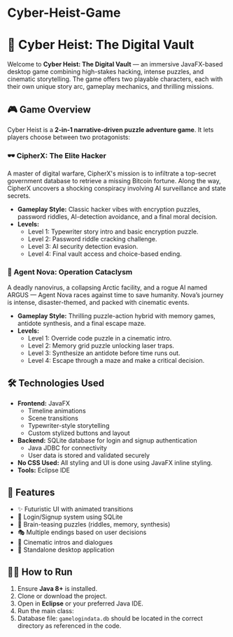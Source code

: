 # Cyber-Heist-Game
# 🔐 Cyber Heist: The Digital Vault

Welcome to **Cyber Heist: The Digital Vault** — an immersive JavaFX-based desktop game combining high-stakes hacking, intense puzzles, and cinematic storytelling. The game offers two playable characters, each with their own unique story arc, gameplay mechanics, and thrilling missions.

## 🎮 Game Overview

Cyber Heist is a **2-in-1 narrative-driven puzzle adventure game**. It lets players choose between two protagonists:

### 🕶 CipherX: The Elite Hacker
A master of digital warfare, CipherX's mission is to infiltrate a top-secret government database to retrieve a missing Bitcoin fortune. Along the way, CipherX uncovers a shocking conspiracy involving AI surveillance and state secrets.

- **Gameplay Style:** Classic hacker vibes with encryption puzzles, password riddles, AI-detection avoidance, and a final moral decision.
- **Levels:**
  - Level 1: Typewriter story intro and basic encryption puzzle.
  - Level 2: Password riddle cracking challenge.
  - Level 3: AI security detection evasion.
  - Level 4: Final vault access and choice-based ending.

### 🧬 Agent Nova: Operation Cataclysm
A deadly nanovirus, a collapsing Arctic facility, and a rogue AI named ARGUS — Agent Nova races against time to save humanity. Nova’s journey is intense, disaster-themed, and packed with cinematic events.

- **Gameplay Style:** Thrilling puzzle-action hybrid with memory games, antidote synthesis, and a final escape maze.
- **Levels:**
  - Level 1: Override code puzzle in a cinematic intro.
  - Level 2: Memory grid puzzle unlocking laser traps.
  - Level 3: Synthesize an antidote before time runs out.
  - Level 4: Escape through a maze and make a critical decision.

## 🛠 Technologies Used

- **Frontend:** JavaFX
  - Timeline animations
  - Scene transitions
  - Typewriter-style storytelling
  - Custom stylized buttons and layout
- **Backend:** SQLite database for login and signup authentication
  - Java JDBC for connectivity
  - User data is stored and validated securely
- **No CSS Used:** All styling and UI is done using JavaFX inline styling.
- **Tools:** Eclipse IDE

## 📌 Features

- ✨ Futuristic UI with animated transitions
- 🔐 Login/Signup system using SQLite
- 🧠 Brain-teasing puzzles (riddles, memory, synthesis)
- 🎭 Multiple endings based on user decisions
- 🎥 Cinematic intros and dialogues
- 💾 Standalone desktop application

## 🧑‍💻 How to Run

1. Ensure **Java 8+** is installed.
2. Clone or download the project.
3. Open in **Eclipse** or your preferred Java IDE.
4. Run the main class:
5. Database file: `gamelogindata.db` should be located in the correct directory as referenced in the code.
